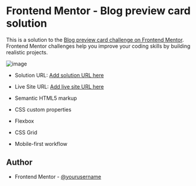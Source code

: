 # Frontend Mentor - Blog preview card solution

This is a solution to the [Blog preview card challenge on Frontend Mentor](https://www.frontendmentor.io/challenges/blog-preview-card-ckPaj01IcS). Frontend Mentor challenges help you improve your coding skills by building realistic projects. 

![image](https://github.com/user-attachments/assets/aa8fb3b7-b51c-45f1-8271-a2754efca1fc)


- Solution URL: [Add solution URL here](https://www.frontendmentor.io/solutions/blog-preview-card-using-html-and-css-aSRJvcJczw)
- Live Site URL: [Add live site URL here](https://kilekunnod.github.io/frontend-mentor-blog-preview-card/)


- Semantic HTML5 markup
- CSS custom properties
- Flexbox
- CSS Grid
- Mobile-first workflow

## Author

- Frontend Mentor - [@yourusername](https://www.frontendmentor.io/profile/yourusername)
